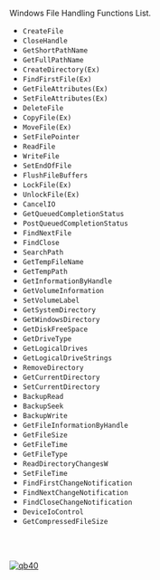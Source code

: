 Windows File Handling Functions List.

- `CreateFile`
- `CloseHandle`
- `GetShortPathName`
- `GetFullPathName`
- `CreateDirectory(Ex)`
- `FindFirstFile(Ex)`
- `GetFileAttributes(Ex)`
- `SetFileAttributes(Ex)`
- `DeleteFile`
- `CopyFile(Ex)`
- `MoveFile(Ex)`
- `SetFilePointer`
- `ReadFile`
- `WriteFile`
- `SetEndOfFile`
- `FlushFileBuffers`
- `LockFile(Ex)`
- `UnlockFile(Ex)`
- `CancelIO`
- `GetQueuedCompletionStatus`
- `PostQueuedCompletionStatus`
- `FindNextFile`
- `FindClose`
- `SearchPath`
- `GetTempFileName`
- `GetTempPath`
- `GetInformationByHandle`
- `GetVolumeInformation`
- `SetVolumeLabel`
- `GetSystemDirectory`
- `GetWindowsDirectory`
- `GetDiskFreeSpace`
- `GetDriveType`
- `GetLogicalDrives`
- `GetLogicalDriveStrings`
- `RemoveDirectory`
- `GetCurrentDirectory`
- `SetCurrentDirectory`
- `BackupRead`
- `BackupSeek`
- `BackupWrite`
- `GetFileInformationByHandle`
- `GetFileSize`
- `GetFileTime`
- `GetFileType`
- `ReadDirectoryChangesW`
- `SetFileTime`
- `FindFirstChangeNotification`
- `FindNextChangeNotification`
- `FindCloseChangeNotification`
- `DeviceIoControl`
- `GetCompressedFileSize`

<br>
<br>


[![qb40](https://i.imgur.com/xAWLn0I.jpg)](https://qb40.github.io)
